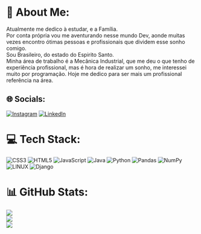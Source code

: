 # 💫 About Me:
Atualmente me dedico  à estudar, e a Família.<br>Por conta própria vou me aventurando nesse mundo Dev, aonde muitas vezes encontro ótimas pessoas e profissionais que dividem esse sonho comigo.<br>Sou Brasileiro, do estado do Espirito Santo.<br>Minha área de trabalho é a Mecânica Industrial, que me deu o que tenho de experiência profissional, mas é hora de realizar um sonho,  me interessei muito por programação. Hoje me dedico para ser mais um profissional referência na área.


## 🌐 Socials:
[![Instagram](https://img.shields.io/badge/Instagram-%23E4405F.svg?logo=Instagram&logoColor=white)](https://instagram.com/@tomsantoss95) [![LinkedIn](https://img.shields.io/badge/LinkedIn-%230077B5.svg?logo=linkedin&logoColor=white)](https://linkedin.com/in/https://www.linkedin.com/in/wellington-dos-santos-barboza-649514153) 

# 💻 Tech Stack:
![CSS3](https://img.shields.io/badge/css3-%231572B6.svg?style=for-the-badge&logo=css3&logoColor=white) ![HTML5](https://img.shields.io/badge/html5-%23E34F26.svg?style=for-the-badge&logo=html5&logoColor=white) ![JavaScript](https://img.shields.io/badge/javascript-%23323330.svg?style=for-the-badge&logo=javascript&logoColor=%23F7DF1E) ![Java](https://img.shields.io/badge/java-%23ED8B00.svg?style=for-the-badge&logo=java&logoColor=white) ![Python](https://img.shields.io/badge/python-3670A0?style=for-the-badge&logo=python&logoColor=ffdd54) ![Pandas](https://img.shields.io/badge/pandas-%23150458.svg?style=for-the-badge&logo=pandas&logoColor=white) ![NumPy](https://img.shields.io/badge/numpy-%23013243.svg?style=for-the-badge&logo=numpy&logoColor=white) ![LINUX](https://img.shields.io/badge/Linux-FCC624?style=for-the-badge&logo=linux&logoColor=black) ![Django](https://img.shields.io/badge/django-%23092E20.svg?style=for-the-badge&logo=django&logoColor=white)
# 📊 GitHub Stats:
![](https://github-readme-stats.vercel.app/api?username=WellingtonSB95&theme=dark&hide_border=false&include_all_commits=true&count_private=true)<br/>
![](https://github-readme-streak-stats.herokuapp.com/?user=WellingtonSB95&theme=dark&hide_border=false)<br/>
![](https://github-readme-stats.vercel.app/api/top-langs/?username=WellingtonSB95&theme=dark&hide_border=false&include_all_commits=true&count_private=true&layout=compact)
